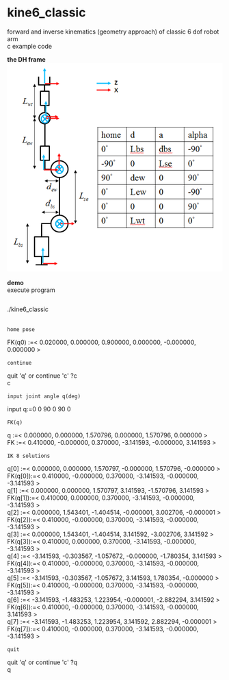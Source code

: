 # kine6_classic
forward and inverse kinematics (geometry approach) of classic 6 dof robot arm  
c example code

**the DH frame**  
![Alt text](Classic6dof_DH.PNG?raw=true)

**demo**  
execute program
> ```
./kine6_classic
```

home pose
```
FK(q0)  :=< 0.020000, 0.000000, 0.900000, 0.000000, -0.000000, 0.000000 >
```
continue
```
quit 'q' or continue 'c' ?c  
c
```
input joint angle q(deg)
```
input q:=0 0 90 0 90 0
```
FK(q)
```
q       :=< 0.000000, 0.000000, 1.570796, 0.000000, 1.570796, 0.000000 >  
FK      :=< 0.410000, -0.000000, 0.370000, -3.141593, -0.000000, 3.141593 >
```
IK 8 solutions
```
q[0]    :=< 0.000000, 0.000000, 1.570797, -0.000000, 1.570796, -0.000000 >  
FK(q[0]):=< 0.410000, -0.000000, 0.370000, -3.141593, -0.000000, -3.141593 >  
q[1]    :=< 0.000000, 0.000000, 1.570797, 3.141593, -1.570796, 3.141593 >  
FK(q[1]):=< 0.410000, 0.000000, 0.370000, -3.141593, -0.000000, -3.141593 >  
q[2]    :=< 0.000000, 1.543401, -1.404514, -0.000001, 3.002706, -0.000001 >  
FK(q[2]):=< 0.410000, -0.000000, 0.370000, -3.141593, -0.000000, -3.141593 >  
q[3]    :=< 0.000000, 1.543401, -1.404514, 3.141592, -3.002706, 3.141592 >  
FK(q[3]):=< 0.410000, 0.000000, 0.370000, -3.141593, -0.000000, -3.141593 >  
q[4]    :=< -3.141593, -0.303567, -1.057672, -0.000000, -1.780354, 3.141593 >  
FK(q[4]):=< 0.410000, -0.000000, 0.370000, -3.141593, -0.000000, -3.141593 >  
q[5]    :=< -3.141593, -0.303567, -1.057672, 3.141593, 1.780354, -0.000000 >  
FK(q[5]):=< 0.410000, -0.000000, 0.370000, -3.141593, -0.000000, -3.141593 >  
q[6]    :=< -3.141593, -1.483253, 1.223954, -0.000001, -2.882294, 3.141592 >  
FK(q[6]):=< 0.410000, -0.000000, 0.370000, -3.141593, -0.000000, 3.141593 >  
q[7]    :=< -3.141593, -1.483253, 1.223954, 3.141592, 2.882294, -0.000001 >  
FK(q[7]):=< 0.410000, -0.000000, 0.370000, -3.141593, -0.000000, -3.141593 >  
```
quit
```
quit 'q' or continue 'c' ?q  
q
```
